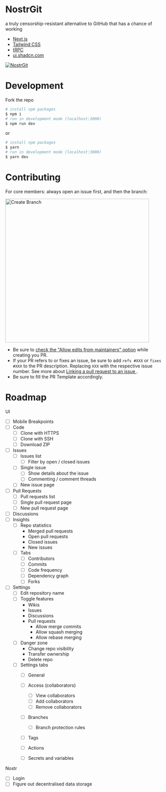 # NostrGit

a truly censorship-resistant alternative to GitHub that has a chance of working

- [Next.js](https://nextjs.org)
- [Tailwind CSS](https://tailwindcss.com)
- [tRPC](https://trpc.io)
- [ui.shadcn.com](https://ui.shadcn.com)


<a href="https://nostrgit.com"><img src="https://user-images.githubusercontent.com/8019099/222984779-5afbd000-680f-42ee-9b99-2ae7f562d17d.jpg" alt="NostrGit"></a>

# Development

Fork the repo

```bash
# install npm packages
$ npm i
# run in development mode (localhost:3000)
$ npm run dev
```

or


```bash
# install npm packages
$ yarn
# run in development mode (localhost:3000)
$ yarn dev
```

# Contributing

For core members: always open an issue first, and then the branch:

<img src="https://user-images.githubusercontent.com/8019099/222988401-6528471b-8490-4ddf-b54c-4e8b7675a6a8.jpg" alt="Create Branch" width="450px" height="auto" />

- Be sure to [check the "Allow edits from maintainers" option](https://docs.github.com/en/pull-requests/collaborating-with-pull-requests/working-with-forks/allowing-changes-to-a-pull-request-branch-created-from-a-fork) while creating you PR.
- If your PR refers to or fixes an issue, be sure to add `refs #XXX` or `fixes #XXX` to the PR description. Replacing `XXX` with the respective issue number. See more about [Linking a pull request to an issue
  ](https://docs.github.com/en/issues/tracking-your-work-with-issues/linking-a-pull-request-to-an-issue).
- Be sure to fill the PR Template accordingly.

# Roadmap

UI
- [ ] Mobile Breakpoints 
- [ ] Code
    - [ ] Clone with HTTPS
    - [ ] Clone with SSH
    - [ ] Download ZIP
- [ ] Issues
    - [ ] Issues list
        - [ ] Filter by open / closed issues
    - [ ] Single issue
        - [ ] Show details about the issue
        - [ ] Commenting / comment threads
    - [ ] New issue page
- [ ] Pull Requests
    - [ ] Pull requests list
    - [ ] Single pull request page
    - [ ] New pull request page
- [ ] Discussions
- [ ] Insights
    - [ ] Repo statistics
        - Merged pull requests
        - Open pull requests
        - Closed issues
        - New issues
    - [ ] Tabs
        - [ ] Contributors
        - [ ] Commits
        - [ ] Code frequency
        - [ ] Dependency graph
        - [ ] Forks
- [ ] Settings
    - [ ] Edit repository name
    - [ ] Toggle features
        - Wikis
        - Issues
        - Discussions
        - Pull requests
            - Allow merge commits
            - Allow squash merging
            - Allow rebase merging
    - [ ] Danger zone
        - Change repo visibility
        - Transfer ownership
        - Delete repo
    - [ ] Settings tabs
        - [ ] General
        - [ ] Access (collaborators)
            - [ ] View collaborators
            - [ ] Add collaborators
            - [ ] Remove collaborators
        - [ ] Branches
            - [ ] Branch protection rules
        - [ ] Tags
        - [ ] Actions
        - [ ] Secrets and variables
    

Nostr
- [ ] Login
- [ ] Figure out decentralised data storage
